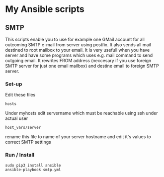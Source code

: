 # My Ansible scripts

## SMTP

This scripts enable you to use for example one GMail account for all outcoming SMTP e-mail from server using postfix. It also sends all mail destined to root mailbox to your email. It is very usefull when you have server and have some programs which uses e.g. mail command to send outgoing email. It rewrites FROM address (neccesary if you use foreign SMTP server for just one email mailbox) and destine email to foreign SMTP server.

### Set-up

Edit these files

```
hosts
```
Under myhosts edit servername which must be reachable using ssh under actual user

```
host_vars/server
```
rename this file to name of your server hostname and edit it's values to correct SMTP settings

### Run / Install
```
sudo pip3 install ansible
ansible-playbook smtp.yml
```
